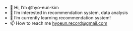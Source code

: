 - 👋 Hi, I’m @hyo-eun-kim
- 👀 I’m interested in recommendation system, data analysis
- 🌱 I’m currently learning recommendation system!
- 📫 How to reach me hyoeun.record@gmail.com

<!---
hyo-eun-kim/hyo-eun-kim is a ✨ special ✨ repository because its `README.md` (this file) appears on your GitHub profile.
You can click the Preview link to take a look at your changes.
--->
